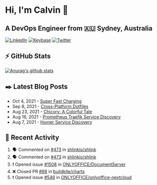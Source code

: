 # Hi, I'm Calvin 🍭
## A DevOps Engineer from 🇦🇺 Sydney, Australia</h3>

[![LinkedIn](https://img.shields.io/badge/-c–bui-0077B5?style=flat-square&labelColor=0077B5&logo=LinkedIn&logoColor=white)](https://www.linkedin.com/in/c-bui/)
[![Keybase](https://img.shields.io/badge/-calvinbui-ff6f21?style=flat-square&labelColor=ff6f21&logo=Keybase&logoColor=white)](https://keybase.io/calvinbui)
[![Twitter](https://img.shields.io/badge/-ASAPCalvin-1DA1F2?style=flat-square&labelColor=1DA1F2&logo=Twitter&logoColor=white)](https://twitter.com/ASAPCalvin)

<!-- https://github.com/rishavanand/github-profilinator -->
## ⚡ GitHub Stats
[![Anurag's github stats](https://github-readme-stats.vercel.app/api?username=calvinbui&count_private=true&hide_title=true)](https://github.com/anuraghazra/github-readme-stats)

<!-- https://github.com/gautamkrishnar/blog-post-workflow -->
## ✒️ Latest Blog Posts

<!-- BLOG-POST-LIST:START -->
- Oct 4, 2021 - [Super Fast Charging](https://calvin.me/super-fast-charging)
- Sep 8, 2021 - [Cross-Platform Dotfiles](https://calvin.me/cross-platform-dotfiles)
- Aug 23, 2021 - [Chicory: A Colorful Tale](https://calvin.me/chicory)
- Aug 16, 2021 - [Prometheus Traefik Service Discovery](https://calvin.me/prometheus-traefik-service-discovery)
- Aug 7, 2021 - [Homer Service Discovery](https://calvin.me/homer-service-discovery)

<!-- BLOG-POST-LIST:END -->

## 🏃‍ Recent Activity

<!--START_SECTION:activity-->
1. 🗣 Commented on [#473](https://github.com/shlinkio/shlink/issues/473) in [shlinkio/shlink](https://github.com/shlinkio/shlink)
2. 🗣 Commented on [#473](https://github.com/shlinkio/shlink/issues/473) in [shlinkio/shlink](https://github.com/shlinkio/shlink)
3. ❗️ Opened issue [#1508](https://github.com/ONLYOFFICE/DocumentServer/issues/1508) in [ONLYOFFICE/DocumentServer](https://github.com/ONLYOFFICE/DocumentServer)
4. ❌ Closed PR [#88](https://github.com/buildkite/charts/pull/88) in [buildkite/charts](https://github.com/buildkite/charts)
5. ❗️ Opened issue [#546](https://github.com/ONLYOFFICE/onlyoffice-nextcloud/issues/546) in [ONLYOFFICE/onlyoffice-nextcloud](https://github.com/ONLYOFFICE/onlyoffice-nextcloud)
<!--END_SECTION:activity-->
